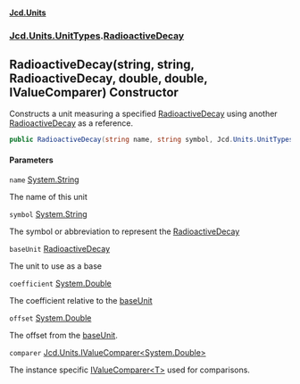 #### [Jcd.Units](index 'index')

### [Jcd.Units.UnitTypes](Jcd.Units.UnitTypes 'Jcd.Units.UnitTypes').[RadioactiveDecay](RadioactiveDecay 'Jcd.Units.UnitTypes.RadioactiveDecay')

## RadioactiveDecay(string, string, RadioactiveDecay, double, double, IValueComparer<double>) Constructor

Constructs a unit measuring a specified [RadioactiveDecay](RadioactiveDecay 'Jcd.Units.UnitTypes.RadioactiveDecay') using another [RadioactiveDecay](RadioactiveDecay 'Jcd.Units.UnitTypes.RadioactiveDecay') as a reference.

```csharp
public RadioactiveDecay(string name, string symbol, Jcd.Units.UnitTypes.RadioactiveDecay? baseUnit=null, double coefficient=1.0, double offset=0.0, Jcd.Units.IValueComparer<double>? comparer=null);
```

#### Parameters

<a name='Jcd.Units.UnitTypes.RadioactiveDecay.RadioactiveDecay(string,string,Jcd.Units.UnitTypes.RadioactiveDecay,double,double,Jcd.Units.IValueComparer_double_).name'></a>

`name` [System.String](https://docs.microsoft.com/en-us/dotnet/api/System.String 'System.String')

The name of this unit

<a name='Jcd.Units.UnitTypes.RadioactiveDecay.RadioactiveDecay(string,string,Jcd.Units.UnitTypes.RadioactiveDecay,double,double,Jcd.Units.IValueComparer_double_).symbol'></a>

`symbol` [System.String](https://docs.microsoft.com/en-us/dotnet/api/System.String 'System.String')

The symbol or abbreviation to represent the [RadioactiveDecay](RadioactiveDecay 'Jcd.Units.UnitTypes.RadioactiveDecay')

<a name='Jcd.Units.UnitTypes.RadioactiveDecay.RadioactiveDecay(string,string,Jcd.Units.UnitTypes.RadioactiveDecay,double,double,Jcd.Units.IValueComparer_double_).baseUnit'></a>

`baseUnit` [RadioactiveDecay](RadioactiveDecay 'Jcd.Units.UnitTypes.RadioactiveDecay')

The unit to use as a base

<a name='Jcd.Units.UnitTypes.RadioactiveDecay.RadioactiveDecay(string,string,Jcd.Units.UnitTypes.RadioactiveDecay,double,double,Jcd.Units.IValueComparer_double_).coefficient'></a>

`coefficient` [System.Double](https://docs.microsoft.com/en-us/dotnet/api/System.Double 'System.Double')

The coefficient relative to the [baseUnit](RadioactiveDecay..ctor.l+mjZRGeqTtt5/8FpoOarQ#Jcd.Units.UnitTypes.RadioactiveDecay.RadioactiveDecay(string,string,Jcd.Units.UnitTypes.RadioactiveDecay,double,double,Jcd.Units.IValueComparer_double_).baseUnit 'Jcd.Units.UnitTypes.RadioactiveDecay.RadioactiveDecay(string, string, Jcd.Units.UnitTypes.RadioactiveDecay, double, double, Jcd.Units.IValueComparer<double>).baseUnit')

<a name='Jcd.Units.UnitTypes.RadioactiveDecay.RadioactiveDecay(string,string,Jcd.Units.UnitTypes.RadioactiveDecay,double,double,Jcd.Units.IValueComparer_double_).offset'></a>

`offset` [System.Double](https://docs.microsoft.com/en-us/dotnet/api/System.Double 'System.Double')

The offset from the [baseUnit](RadioactiveDecay..ctor.l+mjZRGeqTtt5/8FpoOarQ#Jcd.Units.UnitTypes.RadioactiveDecay.RadioactiveDecay(string,string,Jcd.Units.UnitTypes.RadioactiveDecay,double,double,Jcd.Units.IValueComparer_double_).baseUnit 'Jcd.Units.UnitTypes.RadioactiveDecay.RadioactiveDecay(string, string, Jcd.Units.UnitTypes.RadioactiveDecay, double, double, Jcd.Units.IValueComparer<double>).baseUnit').

<a name='Jcd.Units.UnitTypes.RadioactiveDecay.RadioactiveDecay(string,string,Jcd.Units.UnitTypes.RadioactiveDecay,double,double,Jcd.Units.IValueComparer_double_).comparer'></a>

`comparer` [Jcd.Units.IValueComparer&lt;](IValueComparer_T_ 'Jcd.Units.IValueComparer<T>')[System.Double](https://docs.microsoft.com/en-us/dotnet/api/System.Double 'System.Double')[&gt;](IValueComparer_T_ 'Jcd.Units.IValueComparer<T>')

The instance specific [IValueComparer&lt;T&gt;](IValueComparer_T_ 'Jcd.Units.IValueComparer<T>') used for comparisons.
